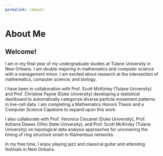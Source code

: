 ```yaml
---
permalink: /about/
---
```

# About Me

## Welcome!

I am in my final year of my undergraduate studies at Tulane University in New Orleans. I am double majoring in mathematics and computer science with a management minor. I am excited about research at the intersection of mathematics, computer science, and biology. 

I have been in collaboration with Prof. Scott McKinley (Tulane University) and Prof. Christine Payne (Duke University) developing a statistical dashboard to automatically categorize diverse particle movement patterns in live-cell data. I am completing a Mathematics Honors Thesis and a Computer Science Capstone to expand upon this work. 

I also collaborate with Prof. Veronica Ciocanel (Duke University), Prof. Adriana Dawes (Ohio State University), and Prof. Scott McKinley (Tulane University) on topological data analysis approaches for uncovering the timing of ring structure onset in filamentous networks. 

In my free time, I enjoy playing jazz and classical guitar and attending festivals in New Orleans.
